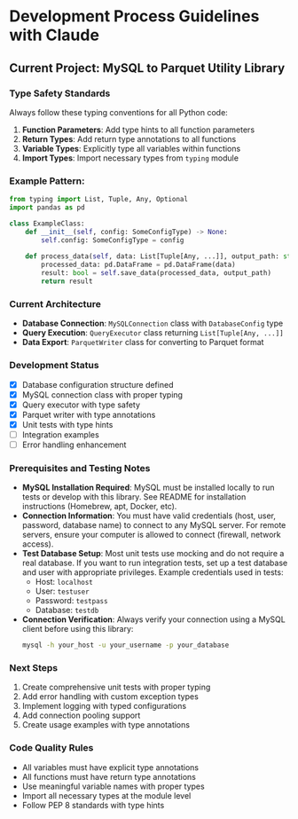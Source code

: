 # Development Process Guidelines with Claude

## Current Project: MySQL to Parquet Utility Library

### Type Safety Standards
Always follow these typing conventions for all Python code:

1. **Function Parameters**: Add type hints to all function parameters
2. **Return Types**: Add return type annotations to all functions
3. **Variable Types**: Explicitly type all variables within functions
4. **Import Types**: Import necessary types from `typing` module

### Example Pattern:
```python
from typing import List, Tuple, Any, Optional
import pandas as pd

class ExampleClass:
    def __init__(self, config: SomeConfigType) -> None:
        self.config: SomeConfigType = config
    
    def process_data(self, data: List[Tuple[Any, ...]], output_path: str) -> bool:
        processed_data: pd.DataFrame = pd.DataFrame(data)
        result: bool = self.save_data(processed_data, output_path)
        return result
```

### Current Architecture
- **Database Connection**: `MySQLConnection` class with `DatabaseConfig` type
- **Query Execution**: `QueryExecutor` class returning `List[Tuple[Any, ...]]`
- **Data Export**: `ParquetWriter` class for converting to Parquet format

### Development Status
- [x] Database configuration structure defined
- [x] MySQL connection class with proper typing
- [x] Query executor with type safety
- [x] Parquet writer with type annotations
- [x] Unit tests with type hints
- [ ] Integration examples
- [ ] Error handling enhancement
### Prerequisites and Testing Notes
- **MySQL Installation Required**: MySQL must be installed locally to run tests or develop with this library. See README for installation instructions (Homebrew, apt, Docker, etc).
- **Connection Information**: You must have valid credentials (host, user, password, database name) to connect to any MySQL server. For remote servers, ensure your computer is allowed to connect (firewall, network access).
- **Test Database Setup**: Most unit tests use mocking and do not require a real database. If you want to run integration tests, set up a test database and user with appropriate privileges. Example credentials used in tests:
    - Host: `localhost`
    - User: `testuser`
    - Password: `testpass`
    - Database: `testdb`
- **Connection Verification**: Always verify your connection using a MySQL client before using this library:
    ```bash
    mysql -h your_host -u your_username -p your_database
    ```

### Next Steps
1. Create comprehensive unit tests with proper typing
2. Add error handling with custom exception types
3. Implement logging with typed configurations
4. Add connection pooling support
5. Create usage examples with type annotations

### Code Quality Rules
- All variables must have explicit type annotations
- All functions must have return type annotations
- Use meaningful variable names with proper types
- Import all necessary types at the module level
- Follow PEP 8 standards with type hints